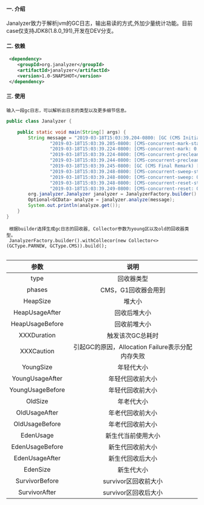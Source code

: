 #### 一. 介绍
Janalyzer致力于解析jvm的GC日志，输出易读的方式,外加少量统计功能。目前case仅支持JDK8(1.8.0_191),开发在DEV分支。

#### 二. 依赖
   ```xml
    <dependency>
       <groupId>org.janalyzer</groupId>
       <artifactId>janalyzer</artifactId>
       <version>1.0-SNAPSHOT</version>
    </dependency>
   ```

#### 三. 使用

   
   ```
   输入一段gc日志，可以解析出日志的类型以及更多细节信息。
   ```
   ```java
   public class Janalyzer {
   
       public static void main(String[] args) {
           String message = "2019-03-18T15:03:39.204-0800: [GC (CMS Initial Mark) [1 CMS-initial-mark: 28020K(42092K)] 28020K(53868K), 0.0007546 secs] [Times: user=0.00 sys=0.00, real=0.00 secs]" +
                   "2019-03-18T15:03:39.205-0800: [CMS-concurrent-mark-start]" +
                   "2019-03-18T15:03:39.224-0800: [CMS-concurrent-mark: 0.019/0.019 secs] [Times: user=0.05 sys=0.00, real=0.02 secs]" +
                   "2019-03-18T15:03:39.224-0800: [CMS-concurrent-preclean-start]" +
                   "2019-03-18T15:03:39.244-0800: [CMS-concurrent-preclean: 0.020/0.020 secs] [Times: user=0.04 sys=0.00, real=0.02 secs]" +
                   "2019-03-18T15:03:39.245-0800: [GC (CMS Final Remark) [YG occupancy: 0 K (11776 K)]2019-03-18T15:03:39.245-0800: [Rescan (parallel) , 0.0007508 secs]2019-03-18T15:03:39.245-0800: [weak refs processing, 0.0000221 secs]2019-03-18T15:03:39.245-0800: [class unloading, 0.0011218 secs]2019-03-18T15:03:39.247-0800: [scrub symbol table, 0.0007869 secs]2019-03-18T15:03:39.247-0800: [scrub string table, 0.0002856 secs][1 CMS-remark: 28020K(42092K)] 28020K(53868K), 0.0030433 secs] [Times: user=0.00 sys=0.00, real=0.00 secs]" +
                   "2019-03-18T15:03:39.248-0800: [CMS-concurrent-sweep-start]" +
                   "2019-03-18T15:03:39.248-0800: [CMS-concurrent-sweep: 0.001/0.001 secs] [Times: user=0.00 sys=0.00, real=0.00 secs]" +
                   "2019-03-18T15:03:39.248-0800: [CMS-concurrent-reset-start]" +
                   "2019-03-18T15:03:39.249-0800: [CMS-concurrent-reset: 0.001/0.001 secs] [Times: user=0.00 sys=0.00, real=0.00 secs]";
           org.janalyzer.Janalyzer janalyzer = JanalyzerFactory.builder().withCollecor(new Collector.All()).build();
           Optional<GCData> analyze = janalyzer.analyze(message);
           System.out.println(analyze.get());
       }
   }
   ```
   ```
    根据builder选择生成gc日志的回收器, Collector参数为young区以及old的回收器类型。
    JanalyzerFactory.builder().withCollecor(new Collector<>(GCType.PARNEW, GCType.CMS)).build();
    
   ```
   |参数|说明|
   |:----:|:----:|
   |type|回收器类型|
   |phases|CMS，G1回收器会用到|
   |HeapSize|堆大小|
   |HeapUsageAfter|回收后堆大小|
   |HeapUsageBefore|回收前堆大小|
   |XXXDuration|触发该次GC总耗时|
   |XXXCaution|引起GC的原因，Allocation Failure表示分配内存失败|
   |YoungSize|年轻代大小|
   |YoungUsageAfter|年轻代回收前大小|
   |YoungUsageBefore|年轻代回收前大小|
   |OldSize|年老代大小|
   |OldUsageAfter|年老代回收前大小|
   |OldUsageBefore|年老代回收前大小|
   |EdenUsage|新生代当前使用大小|
   |EdenUsageBefore|新生代回收前大小|
   |EdenUsageAfter|新生代回收后大小|
   |EdenSize|新生代大小|
   |SurvivorBefore|survivor区回收前大小|
   |SurvivorAfter|survivor区回收后大小|
   